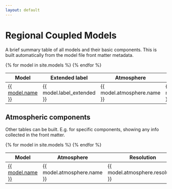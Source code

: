 ```yaml
---
layout: default
---
```


# Regional Coupled Models

A brief summary table of all models and their basic components. This is built automatically from the model file front matter metadata.

<table>
  <thead>
    <tr>
      <th>Model</th>
      <th>Extended label</th>
      <th>Atmosphere</th>
      <th>Aerosol</th>
      <th>Land</th>
      <th>Ocean</th>
      <th>coupler</th>
    </tr>
  </thead>
  <tbody>
    {% for model in site.models %}
    <tr>
      <td><a href="{{ site.baseurl }}{{ model.url }}">{{ model.name }}</a></td>
      <td>{{ model.label_extended }}</td>
      <td>{{ model.atmosphere.name }}</td>
      <td>{{ model.aerosol.name }}</td>
      <td>{{ model.land_surface.name }}</td>
      <td>{{ model.ocean.name }}</td>
      <td>{{ model.coupler.name }}</td>
    </tr>
    {% endfor %}
  </tbody>
</table>

## Atmospheric components

Other tables can be built. E.g. for specific components, showing any info collected in the front matter.

<table>
  <thead>
    <tr>
      <th>Model</th>
      <th>Atmosphere</th>
      <th>Resolution</th>
      <th>Levels</th>
      <th>SW radiation</th>
      <th>LW radiation</th>
      <th>Convection</th>
      <th>Microphysics</th>
      <th>PBL</th>
      <th>...</th>
    </tr>
  </thead>
  <tbody>
    {% for model in site.models %}
    <tr>
      <td><a href="{{ site.baseurl }}{{ model.url }}">{{ model.name }}</a></td>
      <td>{{ model.atmosphere.name }}</td>
      <td>{{ model.atmosphere.resolution }}</td>
      <td>{{ model.atmosphere.levels }}</td>
      <td>{{ model.atmosphere.physics.radiation-sortwave.name }}</td>
      <td>{{ model.atmosphere.physics.radiation-longwave.name }}</td>
      <td>{{ model.atmosphere.physics.convection.name }}</td>
      <td>{{ model.atmosphere.physics.microphysics.name }}</td>
      <td>{{ model.atmosphere.physics.boundary-layer.name }}</td>
      <td>...</td>
    </tr>
    {% endfor %}
  </tbody>
</table>


